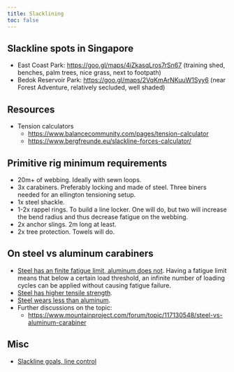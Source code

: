```yaml
---
title: Slacklining
toc: false
---
```

## Slackline spots in Singapore

- East Coast Park: https://goo.gl/maps/4iZkasqLros7rSn67 (training shed, benches, palm trees, nice grass, next to footpath)
- Bedok Reservoir Park: https://goo.gl/maps/2VqKmArNKuuW1Syy6 (near Forest Adventure, relatively secluded, well shaded)

## Resources

- Tension calculators
    - https://www.balancecommunity.com/pages/tension-calculator
    - https://www.bergfreunde.eu/slackline-forces-calculator/

## Primitive rig minimum requirements

- 20m+ of webbing. Ideally with sewn loops.
- 3x carabiners. Preferably locking and made of steel. Three biners needed for an ellington tensioning setup.
- 1x steel shackle.
- 1-2x rappel rings. To build a line locker. One will do, but two will increase the bend radius and thus decrease fatigue on the webbing.
- 2x anchor slings. 2m long at least.
- 2x tree protection. Towels will do.

## On steel vs aluminum carabiners

- [Steel has an finite fatigue limit, aluminum does not](https://en.wikipedia.org/wiki/Fatigue_limit). Having a fatigue limit means that below a certain load threshold, an infinite number of loading cycles can be applied without causing fatigue failure.
- [Steel has higher tensile strength](https://www.researchgate.net/publication/334898123_Materials_types_and_selection_for_carabiners_manufacturing_a_review).
- [Steel wears less than aluminum](http://citeseerx.ist.psu.edu/viewdoc/download?doi=10.1.1.869.7869&rep=rep1&type=pdf).
- Further discussions on the topic:
    - https://www.mountainproject.com/forum/topic/117130548/steel-vs-aluminum-carabiner

## Misc

- [Slackline goals, line control](https://streamable.com/i130n)
